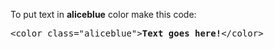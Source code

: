 To put text in <b>aliceblue</b> color make this code:
<pre>&lt;color class="aliceblue"&gt;<b>Text goes here!</b>&lt;/color&gt;</pre>
